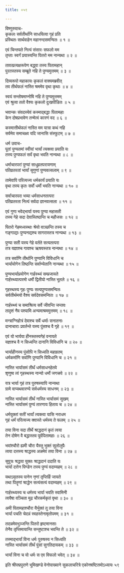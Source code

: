 ```yaml
---
title: ०५९

---
```

विष्णुरुवाच-  
कृकलः सर्वतीर्थानि साधयित्वा गृहं प्रति  
प्रस्थितः सार्थवाहेन महानन्दसमन्वितः ॥ १ ॥


एवं चिन्तयते नित्यं संसारः सफलो मम  
तृप्ताः स्वर्गं प्रयास्यन्ति पितरो मम नान्यथा ॥ २ ॥


तावत्प्रत्यक्षरूपेण बद्ध्वा तस्य पितामहान्  
पुरतस्तस्य सम्ब्रूते नहि ते पुण्यमुत्तमम् ॥ ३ ॥


दिव्यरूपो महाकायः कृकलं वाक्यमब्रवीत्  
तव तीर्थफलं नास्ति श्रममेव वृथा कृथाः ॥ ४ ॥


स्वयं सन्तोषमाप्नोषि नहि ते पुण्यमुत्तमम्  
एवं श्रुत्वा ततो वैश्यः कृकलो दुःखपीडितः ॥ ५ ॥


भवान्कः संवदस्येवं कस्माद्बद्धाः पितामहाः  
केन दोषप्रभावेण तन्मेत्वं कारणं वद ॥ ६ ॥


कस्मात्तीर्थफलं नास्ति मम यात्रा कथं नहि  
सर्वमेव समाचक्ष्व यदि जानासि संस्फुटम् ॥ ७ ॥


धर्म उवाच-  
पूतां पुण्यतमां स्वीयां भार्यां त्यक्त्वा प्रयाति यः  
तस्य पुण्यफलं सर्वं वृथा भवति नान्यथा ॥ ८ ॥


धर्माचारपरां पुण्यां साधुव्रतपरायणाम्  
पतिव्रतरतां भार्यां सुगुणां पुण्यवत्सलाम् ॥ ९ ॥


तामेवापि परित्यज्य धर्मकार्यं प्रयाति यः  
वृथा तस्य कृतः सर्वो धर्मो भवति नान्यथा ॥ १० ॥


सर्वाचारपरा भव्या धर्मसाधनतत्परा  
पतिव्रतरता नित्यं सर्वदा ज्ञानवत्सला ॥ ११ ॥


एवं गुणा भवेद्भार्या यस्य पुण्या महासती  
तस्य गेहे सदा देवास्तिष्ठन्ति च महौजसः ॥ १२ ॥


पितरो गेहमध्यस्थाः श्रेयो वाञ्छन्ति तस्य च  
गङ्गाद्याः पुण्यनद्यश्च सागरास्तत्र नान्यथा ॥ १३ ॥


पुण्या सती यस्य गेहे वर्तते सत्यतत्परा  
तत्र यज्ञाश्च गावश्च ऋषयस्तत्र नान्यथा ॥ १४ ॥


तत्र सर्वाणि तीर्थानि पुण्यानि विविधानि च  
भार्यायोगेन तिष्ठन्ति सर्वाण्येतानि नान्यथा ॥ १५ ॥


पुण्यभार्याप्रयोगेण गार्हस्थ्यं सम्प्रजायते  
गार्हस्थ्यात्परमो धर्मो द्वितीयो नास्ति भूतले ॥ १६ ॥


गृहस्थस्य गृहः पुण्यः सत्यपुण्यसमन्वितः  
सर्वतीर्थमयो वैश्य सर्वदेवसमन्वितः ॥ १७ ॥


गार्हस्थ्यं च समाश्रित्य सर्वे जीवन्ति जन्तवः  
तादृशं नैव पश्यामि अन्यमाश्रममुत्तमम् ॥ १८ ॥


मन्त्राग्निहोत्रं देवाश्च सर्वे धर्माः सनातनाः  
दानाचाराः प्रवर्तन्ते यस्य पुंसश्च वै गृहे ॥ १९ ॥


एवं यो भार्यया हीनस्तस्यगेहं वनायते  
यज्ञाश्च वै न सिध्यन्ति दानानि विविधानि च ॥ २० ॥


भार्याहीनस्य पुंसोपि न सिध्यति महाव्रतम्  
धर्मकर्माणि सर्वाणि पुण्यानि विविधानि च ॥ २१ ॥


नास्ति भार्यासमं तीर्थं धर्मसाधनहेतवे  
शृणुष्व त्वं गृहस्थस्य नान्यो धर्मो जगत्त्रये ॥ २२ ॥


यत्र भार्या गृहं तत्र पुरुषस्यापि नान्यथा  
ग्रामे वाप्यथवारण्ये सर्वधर्मस्य साधनम् ॥ २३ ॥


नास्ति भार्यासमं तीर्थं नास्ति भार्यासमं सुखम्  
नास्ति भार्यासमं पुण्यं तारणाय हिताय च ॥ २४ ॥


धर्मयुक्तां सतीं भार्यां त्यक्त्वा यासि नराधम  
गृहं धर्मं परित्यज्य क्वास्ते धर्मस्य ते फलम् ॥ २५ ॥


तया विना यदा तीर्थे श्राद्धदानं कृतं त्वया  
तेन दोषेण वै बद्धास्तव पूर्वपितामहाः ॥ २६ ॥


भवांश्चौरो ह्यमी चौरा यैस्तु भुक्तं सुलोलुपैः  
त्वया दत्तस्य श्राद्धस्य अन्नमेवं तया विना ॥ २७ ॥


सुपुत्रः श्रद्धया युक्तः श्राद्धदानं ददाति यः  
भार्या दत्तेन पिण्डेन तस्य पुण्यं वदाम्यहम् ॥ २८ ॥


यथाऽमृतस्य पानेन नृणां तृप्तिर्हि जायते  
तथा पितॄणां श्राद्धेन सत्यंसत्यं वदाम्यहम् ॥ २९ ॥


गार्हस्थ्यस्य च धर्मस्य भार्या भवति स्वामिनी  
त्वयैषा वञ्चिता मूढ चौरकर्मकृतं वृथा ॥ ३० ॥


अमी पितामहाश्चौरा यैर्भुक्तं तु तया विना  
भार्या पचति चेदन्नं स्वहस्तेनामृतोपमम् ॥ ३१ ॥


तदन्नमेवभुञ्जन्ति पितरो हृष्टमानसाः  
तेनैव तृप्तिमायान्ति सन्तुष्टाश्च भवन्ति ते ॥ ३२ ॥


तस्माद्भार्यां विना धर्मः पुरुषस्य न सिध्यति  
नास्ति भार्यासमं तीर्थं पुंसां सुगतिदायकम् ॥ ३३ ॥


भार्यां विना च यो धर्मः स एव विफलो भवेत् ॥ ३४ ॥


 इति श्रीपद्मपुराणे भूमिखण्डे वेनोपाख्याने सुकलाचरित्रे एकोनषष्टितमोऽध्यायः ५९
